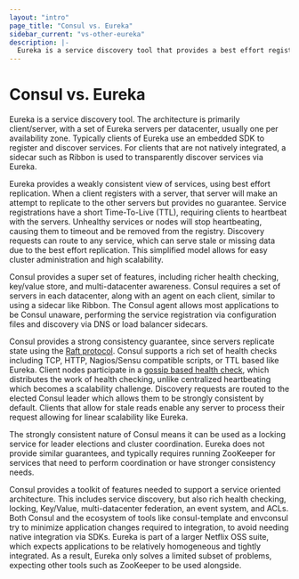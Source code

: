 ```yaml
---
layout: "intro"
page_title: "Consul vs. Eureka"
sidebar_current: "vs-other-eureka"
description: |-
  Eureka is a service discovery tool that provides a best effort registry and discovery service. It uses central servers and clients which are typically natively integrated with SDKs. Consul provides a super set of features, such as health checking, key/value storage, ACLs, and multi-datacenter awareness.
---
```


# Consul vs. Eureka

Eureka is a service discovery tool. The architecture is primarily client/server,
with a set of Eureka servers per datacenter, usually one per availability zone.
Typically clients of Eureka use an embedded SDK to register and discover services.
For clients that are not natively integrated, a sidecar such as Ribbon is used
to transparently discover services via Eureka.

Eureka provides a weakly consistent view of services, using best effort replication.
When a client registers with a server, that server will make an attempt to replicate
to the other servers but provides no guarantee. Service registrations have a short
Time-To-Live (TTL), requiring clients to heartbeat with the servers. Unhealthy services
or nodes will stop heartbeating, causing them to timeout and be removed from the registry.
Discovery requests can route to any service, which can serve stale or missing data due to
the best effort replication. This simplified model allows for easy cluster administration
and high scalability.

Consul provides a super set of features, including richer health checking, key/value store,
and multi-datacenter awareness. Consul requires a set of servers in each datacenter, along
with an agent on each client, similar to using a sidecar like Ribbon. The Consul agent allows
most applications to be Consul unaware, performing the service registration via configuration
files and discovery via DNS or load balancer sidecars.

Consul provides a strong consistency guarantee, since servers replicate state using the
[Raft protocol](/docs/internals/consensus.html). Consul supports a rich set of health checks
including TCP, HTTP, Nagios/Sensu compatible scripts, or TTL based like Eureka. Client nodes
participate in a [gossip based health check](/docs/internals/gossip.html), which distributes
the work of health checking, unlike centralized heartbeating which becomes a scalability challenge.
Discovery requests are routed to the elected Consul leader which allows them to be strongly consistent
by default. Clients that allow for stale reads enable any server to process their request allowing
for linear scalability like Eureka.

The strongly consistent nature of Consul means it can be used as a locking service for leader
elections and cluster coordination. Eureka does not provide similar guarantees, and typically
requires running ZooKeeper for services that need to perform coordination or have stronger
consistency needs.

Consul provides a toolkit of features needed to support a service oriented architecture.
This includes service discovery, but also rich health checking, locking, Key/Value, multi-datacenter
federation, an event system, and ACLs. Both Consul and the ecosystem of tools like consul-template
and envconsul try to minimize application changes required to integration, to avoid needing
native integration via SDKs. Eureka is part of a larger Netflix OSS suite, which expects applications
to be relatively homogeneous and tightly integrated. As a result, Eureka only solves a limited
subset of problems, expecting other tools such as ZooKeeper to be used alongside.

